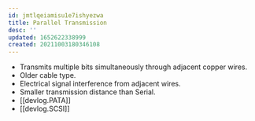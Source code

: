 ```yaml
---
id: jmtlqeiamisu1e7ishyezwa
title: Parallel Transmission
desc: ''
updated: 1652622338999
created: 20211003180346108
---
```


- Transmits multiple bits simultaneously through adjacent copper wires.
- Older cable type.
- Electrical signal interference from adjacent wires.
- Smaller transmission distance than Serial.
- [[devlog.PATA]]
- [[devlog.SCSI]]
